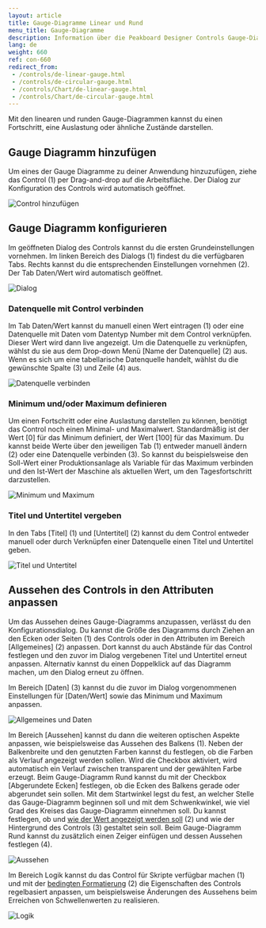 ```yaml
---
layout: article
title: Gauge-Diagramme Linear und Rund
menu_title: Gauge-Diagramme
description: Information über die Peakboard Designer Controls Gauge-Diagramm Linear und Gauge-Diagramm Rund.
lang: de
weight: 660
ref: con-660
redirect_from:
 - /controls/de-linear-gauge.html
 - /controls/de-circular-gauge.html
 - /controls/Chart/de-linear-gauge.html
 - /controls/Chart/de-circular-gauge.html
---
```


Mit den linearen und runden Gauge-Diagrammen kannst du einen Fortschritt, eine Auslastung oder ähnliche Zustände darstellen.

## Gauge Diagramm hinzufügen

Um eines der Gauge Diagramme zu deiner Anwendung hinzuzufügen, ziehe das Control (1) per Drag-and-drop auf die Arbeitsfläche. Der Dialog zur Konfiguration des Controls wird automatisch geöffnet.

![Control hinzufügen](/assets/images/Controls/gauge/de-gauge-01.png)

## Gauge Diagramm konfigurieren

Im geöffneten Dialog des Controls kannst du die ersten Grundeinstellungen vornehmen. Im linken Bereich des Dialogs (1) findest du die verfügbaren Tabs. Rechts kannst du die entsprechenden Einstellungen vornehmen (2). Der Tab Daten/Wert wird automatisch geöffnet.

![Dialog](/assets/images/Controls/gauge/de-gauge-02.png)

### Datenquelle mit Control verbinden

Im Tab Daten/Wert kannst du manuell einen Wert eintragen (1) oder eine Datenquelle mit Daten vom Datentyp Number mit dem Control verknüpfen. Dieser Wert wird dann live angezeigt.
Um die Datenquelle zu verknüpfen, wählst du sie aus dem Drop-down Menü [Name der Datenquelle] (2) aus. Wenn es sich um eine tabellarische Datenquelle handelt, wählst du die gewünschte Spalte (3) und Zeile (4) aus.

![Datenquelle verbinden](/assets/images/Controls/gauge/de-gauge-03.png)

### Minimum und/oder Maximum definieren

Um einen Fortschritt oder eine Auslastung darstellen zu können, benötigt das Control noch einen Minimal- und Maximalwert. Standardmäßig ist der Wert [0] für das Minimum definiert, der Wert [100] für das Maximum. Du kannst beide Werte über den jeweiligen Tab (1) entweder manuell ändern (2) oder eine Datenquelle verbinden (3). So kannst du beispielsweise den Soll-Wert einer Produktionsanlage als Variable für das Maximum verbinden und den Ist-Wert der Maschine als aktuellen Wert, um den Tagesfortschritt darzustellen.

![Minimum und Maximum](/assets/images/Controls/gauge/de-gauge-04.png)

### Titel und Untertitel vergeben

In den Tabs [Titel] (1) und [Untertitel] (2) kannst du dem Control entweder manuell oder durch Verknüpfen einer Datenquelle einen Titel und Untertitel geben.

![Titel und Untertitel](/assets/images/Controls/gauge/de-gauge-05.png)

## Aussehen des Controls in den Attributen anpassen

Um das Aussehen deines Gauge-Diagramms anzupassen, verlässt du den Konfigurationsdialog.
Du kannst die Größe des Diagramms durch Ziehen an den Ecken oder Seiten (1) des Controls oder in den Attributen im Bereich [Allgemeines] (2) anpassen. Dort kannst du auch Abstände für das Control festlegen und den zuvor im Dialog vergebenen Titel und Untertitel erneut anpassen. Alternativ kannst du einen Doppelklick auf das Diagramm machen, um den Dialog erneut zu öffnen.

Im Bereich [Daten] (3) kannst du die zuvor im Dialog vorgenommenen Einstellungen für [Daten/Wert] sowie das Minimum und Maximum anpassen.

![Allgemeines und Daten](/assets/images/Controls/gauge/de-gauge-06.png)

Im Bereich [Aussehen] kannst du dann die weiteren optischen Aspekte anpassen, wie beispielsweise das Aussehen des Balkens (1). Neben der Balkenbreite und den genutzten Farben kannst du festlegen, ob die Farben als Verlauf angezeigt werden sollen. Wird die Checkbox aktiviert, wird automatisch ein Verlauf zwischen transparent und der gewählten Farbe erzeugt. Beim Gauge-Diagramm Rund kannst du mit der Checkbox [Abgerundete Ecken] festlegen, ob die Ecken des Balkens gerade oder abgerundet sein sollen. Mit dem Startwinkel legst du fest, an welcher Stelle das Gauge-Diagramm beginnen soll und mit dem Schwenkwinkel, wie viel Grad des Kreises das Gauge-Diagramm einnehmen soll. Du kannst festlegen, ob und [wie der Wert angezeigt werden soll](/controls/Basics/de-formatieren-von-Werten.html) (2) und wie der Hintergrund des Controls (3) gestaltet sein soll.
Beim Gauge-Diagramm Rund kannst du zusätzlich einen Zeiger einfügen und dessen Aussehen festlegen (4).

![Aussehen](/assets/images/Controls/gauge/de-gauge-07.png)

Im Bereich Logik kannst du das Control für Skripte verfügbar machen (1) und mit der [bedingten Formatierung](/controls/Basics/de-cf.html) (2) die Eigenschaften des Controls regelbasiert anpassen, um beispielsweise Änderungen des Aussehens beim Erreichen von Schwellenwerten zu realisieren.

![Logik](/assets/images/Controls/gauge/de-gauge-08.png)
